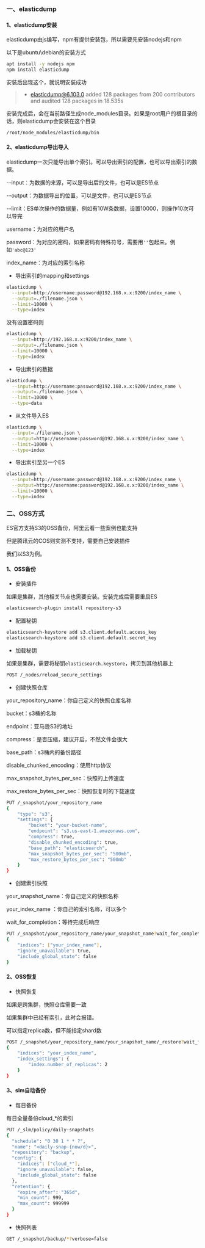 

### 一、elasticdump

#### 1、elasticdump安装

elasticdump由js编写，npm有提供安装包，所以需要先安装nodejs和npm

以下是ubuntu\debian的安装方式

```sh
apt install -y nodejs npm
npm install elasticdump
```



安装后出现这个，就说明安装成功

> + elasticdump@6.103.0
> added 128 packages from 200 contributors and audited 128 packages in 18.535s



安装完成后，会在当前路径生成node_modules目录。如果是root用户的根目录的话，则elasticdump会安装在这个目录

```sh
/root/node_modules/elasticdump/bin
```



#### 2、elasticdump导出导入

elasticdump一次只能导出单个索引。可以导出索引的配置，也可以导出索引的数据。



--input：为数据的来源，可以是导出后的文件，也可以是ES节点

--output：为数据导出的位置，可以是文件，也可以是ES节点

--limit：ES单次操作的数据量，例如有10W条数据，设置10000，则操作10次可以导完

username：为对应的用户名

password：为对应的密码，如果密码有特殊符号，需要用`''`包起来。例如`'abc@123'`

index_name：为对应的索引名称



- 导出索引的mapping和settings

```sh
elasticdump \
  --input=http://username:password@192.168.x.x:9200/index_name \
  --output=./filename.json \
  --limit=10000 \
  --type=index
```



没有设置密码则

```sh
elasticdump \
  --input=http://192.168.x.x:9200/index_name \
  --output=./filename.json \
  --limit=10000 \
  --type=index
```



- 导出索引的数据

```sh
elasticdump \
  --input=http://username:password@192.168.x.x:9200/index_name \
  --output=./filename.json \
  --limit=10000 \
  --type=data
```



- 从文件导入ES

```sh
elasticdump \
  --input=./filename.json \
  --output=http://username:password@192.168.x.x:9200/index_name \
  --limit=10000 \
  --type=index
```



- 导出索引至另一个ES

```sh
elasticdump \
  --input=http://username:password@192.168.x.x:9200/index_name \
  --output=http://username:password@192.168.x.x:9200/index_name \
  --limit=10000 \
  --type=index
```



### 二、OSS方式

ES官方支持S3的OSS备份，阿里云看一些案例也能支持

但是腾讯云的COS则实测不支持，需要自己安装插件



我们以S3为例。



#### 1、OSS备份

- 安装插件

如果是集群，其他相关节点也需要安装。安装完成后需要重启ES

```sh
elasticsearch-plugin install repository-s3
```



- 配置秘钥

```sh
elasticsearch-keystore add s3.client.default.access_key
elasticsearch-keystore add s3.client.default.secret_key
```



- 加载秘钥

如果是集群，需要将秘钥`elasticsearch.keystore`，拷贝到其他机器上

```sh
POST /_nodes/reload_secure_settings
```



- 创建快照仓库

your_repository_name：你自己定义的快照仓库名称

bucket：s3桶的名称

endpoint：亚马逊S3的地址

compress：是否压缩，建议开启，不然文件会很大

base_path：s3桶内的备份路径

disable_chunked_encoding：使用http协议

max_snapshot_bytes_per_sec：快照的上传速度

max_restore_bytes_per_sec：快照恢复时的下载速度

```sh
PUT /_snapshot/your_repository_name
{
    "type": "s3",
    "settings": {
        "bucket": "your-bucket-name",
        "endpoint": "s3.us-east-1.amazonaws.com",
        "compress": true,
        "disable_chunked_encoding": true,
        "base_path": "elasticsearch",
        "max_snapshot_bytes_per_sec": "500mb",
        "max_restore_bytes_per_sec": "500mb"
    }
}
```



- 创建索引快照

your_snapshot_name：你自己定义的快照名称

your_index_name ：你自己的索引名称，可以多个

wait_for_completion：等待完成后响应

```sh
PUT /_snapshot/your_repository_name/your_snapshot_name?wait_for_completion=true
{
    "indices": ["your_index_name"],
    "ignore_unavailable": true,
    "include_global_state": false
}
```





#### 2、OSS恢复

- 快照恢复

如果是跨集群，快照仓库需要一致

如果集群中已经有索引，此时会报错。

 可以指定replica数，但不能指定shard数

```sh
POST /_snapshot/your_repository_name/your_snapshot_name/_restore?wait_for_completion=true
{
    "indices": "your_index_name",
    "index_settings": {
        "index.number_of_replicas": 2
    }
}
```



#### 3、slm自动备份

- 每日备份

每日全量备份cloud_*的索引

```sh
PUT /_slm/policy/daily-snapshots
{
  "schedule": "0 30 1 * * ?", 
  "name": "<daily-snap-{now/d}>", 
  "repository": "backup", 
  "config": { 
    "indices": ["cloud_*"], 
    "ignore_unavailable": false,
    "include_global_state": false
  },
  "retention": { 
    "expire_after": "365d", 
    "min_count": 999, 
    "max_count": 999999 
  }
}
```



- 快照列表

```sh
GET /_snapshot/backup/*?verbose=false
```

